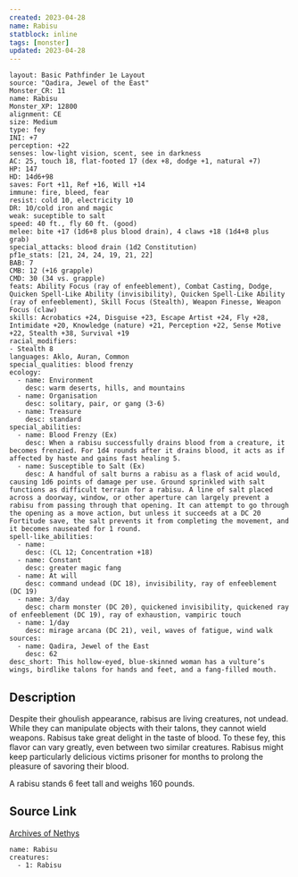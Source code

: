 ```yaml
---
created: 2023-04-28
name: Rabisu
statblock: inline
tags: [monster]
updated: 2023-04-28
---
```

```statblock
layout: Basic Pathfinder 1e Layout
source: "Qadira, Jewel of the East"
Monster_CR: 11
name: Rabisu
Monster_XP: 12800
alignment: CE
size: Medium
type: fey
INI: +7
perception: +22
senses: low-light vision, scent, see in darkness
AC: 25, touch 18, flat-footed 17 (dex +8, dodge +1, natural +7)
HP: 147
HD: 14d6+98
saves: Fort +11, Ref +16, Will +14
immune: fire, bleed, fear
resist: cold 10, electricity 10
DR: 10/cold iron and magic
weak: suceptible to salt
speed: 40 ft., fly 60 ft. (good)
melee: bite +17 (1d6+8 plus blood drain), 4 claws +18 (1d4+8 plus grab)
special_attacks: blood drain (1d2 Constitution)
pf1e_stats: [21, 24, 24, 19, 21, 22]
BAB: 7
CMB: 12 (+16 grapple)
CMD: 30 (34 vs. grapple)
feats: Ability Focus (ray of enfeeblement), Combat Casting, Dodge, Quicken Spell-Like Ability (invisibility), Quicken Spell-Like Ability (ray of enfeeblement), Skill Focus (Stealth), Weapon Finesse, Weapon Focus (claw)
skills: Acrobatics +24, Disguise +23, Escape Artist +24, Fly +28, Intimidate +20, Knowledge (nature) +21, Perception +22, Sense Motive +22, Stealth +38, Survival +19
racial_modifiers:
- Stealth 8
languages: Aklo, Auran, Common
special_qualities: blood frenzy
ecology:
  - name: Environment
    desc: warm deserts, hills, and mountains
  - name: Organisation
    desc: solitary, pair, or gang (3-6)
  - name: Treasure
    desc: standard
special_abilities:
  - name: Blood Frenzy (Ex)
    desc: When a rabisu successfully drains blood from a creature, it becomes frenzied. For 1d4 rounds after it drains blood, it acts as if affected by haste and gains fast healing 5.
  - name: Susceptible to Salt (Ex)
    desc: A handful of salt burns a rabisu as a flask of acid would, causing 1d6 points of damage per use. Ground sprinkled with salt functions as difficult terrain for a rabisu. A line of salt placed across a doorway, window, or other aperture can largely prevent a rabisu from passing through that opening. It can attempt to go through the opening as a move action, but unless it succeeds at a DC 20 Fortitude save, the salt prevents it from completing the movement, and it becomes nauseated for 1 round.
spell-like_abilities:
  - name:
    desc: (CL 12; Concentration +18)
  - name: Constant
    desc: greater magic fang
  - name: At will
    desc: command undead (DC 18), invisibility, ray of enfeeblement (DC 19)
  - name: 3/day
    desc: charm monster (DC 20), quickened invisibility, quickened ray of enfeeblement (DC 19), ray of exhaustion, vampiric touch
  - name: 1/day
    desc: mirage arcana (DC 21), veil, waves of fatigue, wind walk
sources:
  - name: Qadira, Jewel of the East
    desc: 62
desc_short: This hollow-eyed, blue-skinned woman has a vulture’s wings, birdlike talons for hands and feet, and a fang-filled mouth.
```
## Description
Despite their ghoulish appearance, rabisus are living creatures, not undead. While they can manipulate objects with their talons, they cannot wield weapons. Rabisus take great delight in the taste of blood. To these fey, this flavor can vary greatly, even between two similar creatures. Rabisus might keep particularly delicious victims prisoner for months to prolong the pleasure of savoring their blood.

 A rabisu stands 6 feet tall and weighs 160 pounds.
## Source Link
[Archives of Nethys](https://aonprd.com/MonsterDisplay.aspx?ItemName=Rabisu)
```encounter-table
name: Rabisu
creatures:
  - 1: Rabisu
```

